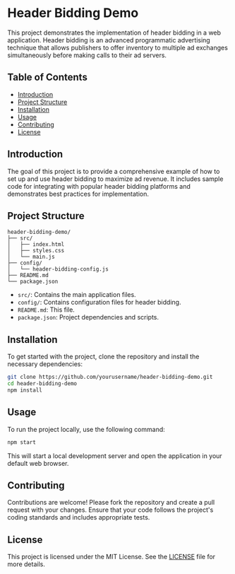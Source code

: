 # Header Bidding Demo

This project demonstrates the implementation of header bidding in a web application. Header bidding is an advanced programmatic advertising technique that allows publishers to offer inventory to multiple ad exchanges simultaneously before making calls to their ad servers.

## Table of Contents
- [Introduction](#introduction)
- [Project Structure](#project-structure)
- [Installation](#installation)
- [Usage](#usage)
- [Contributing](#contributing)
- [License](#license)

## Introduction
The goal of this project is to provide a comprehensive example of how to set up and use header bidding to maximize ad revenue. It includes sample code for integrating with popular header bidding platforms and demonstrates best practices for implementation.

## Project Structure
```
header-bidding-demo/
├── src/
│   ├── index.html
│   ├── styles.css
│   └── main.js
├── config/
│   └── header-bidding-config.js
├── README.md
└── package.json
```

- `src/`: Contains the main application files.
- `config/`: Contains configuration files for header bidding.
- `README.md`: This file.
- `package.json`: Project dependencies and scripts.

## Installation
To get started with the project, clone the repository and install the necessary dependencies:

```bash
git clone https://github.com/yourusername/header-bidding-demo.git
cd header-bidding-demo
npm install
```

## Usage
To run the project locally, use the following command:

```bash
npm start
```

This will start a local development server and open the application in your default web browser.

## Contributing
Contributions are welcome! Please fork the repository and create a pull request with your changes. Ensure that your code follows the project's coding standards and includes appropriate tests.

## License
This project is licensed under the MIT License. See the [LICENSE](LICENSE) file for more details.

